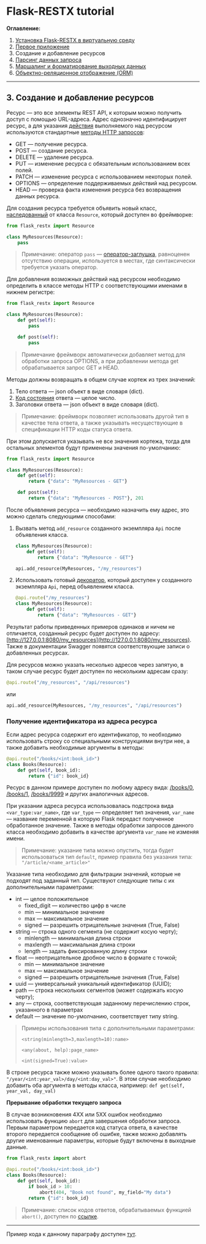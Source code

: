# Flask-RESTX tutorial

**Оглавление:**

1. [Установка Flask-RESTX в виртуальную среду](../01_virtual_environment/README.md)
2. [Первое приложение](../02_first_application/README.md)
3. Создание и добавление ресурсов
4. [Парсинг данных запроса](../04_request_parsing/README.md)
5. [Маршалинг и форматирование выходных данных](../05_marshalling/README.md)
6. [Объектно-реляционное отображение (ORM)](../06_orm/README.md)

---

## 3. Создание и добавление ресурсов

Ресурс — это все элементы REST API, к которым можно получить доступ с помощью URL-адреса. 
Адрес однозначно идентифицирует ресурс, а для указания [действия](http://spring-projects.ru/understanding/rest/) выполняемого над ресурсом используются стандартные [методы HTTP запросов](https://developer.mozilla.org/ru/docs/Web/HTTP/Methods):
* GET — получение ресурса.
* POST — создание ресурса.
* DELETE — удаление ресурса.
* PUT — изменение ресурса с обязательным использованием всех полей.
* PATCH — изменение ресурса с использованием некоторых полей.
* OPTIONS — определение поддерживаемых действий над ресурсом.
* HEAD — проверка факта изменения ресурса без возвращения данных ресурса.

Для создания ресурса требуется объявить новый класс, [наследованный](https://pythonworld.ru/osnovy/dekoratory.html) от класса `Resource`, который доступен во фреймворке:

```python
from flask_restx import Resource

class MyResources(Resource):
    pass
```

> Примечание: оператор `pass` — [оператор-заглушка](https://www.programiz.com/python-programming/pass-statement), равноценен отсутствию операции, используется в местах, где синтаксически требуется указать оператор.

Для добавления возможных действий над ресурсом необходимо определить в классе методы HTTP с соответствующими именами в нижнем регистре:

```python
from flask_restx import Resource

class MyResources(Resource):
    def get(self):
        pass

    def post(self):
        pass
```

> Примечание фреймворк автоматически добавляет метод для обработки запроса OPTIONS, а при добавлении метода get обрабатывается запрос GET и HEAD.

Методы должны возвращать в общем случае кортеж из трех значений: 
1. Тело ответа — json объект в виде словаря (dict).
2. [Код состояния](https://restfulapi.net/http-status-codes/) ответа — целое число.
3. Заголовки ответа — json объект в виде словаря (dict).

> Примечание: фреймворк позволяет использовать другой тип в качестве тела ответа, а также указывать несуществующие в спецификации HTTP коды статуса ответа.

При этом допускается указывать не все значения кортежа, тогда для остальных элементов будут применены значения по-умолчанию:

```python
from flask_restx import Resource

class MyResources(Resource):
    def get(self):
        return {"data": "MyResources - GET"}

    def post(self):
        return {"data": "MyResources - POST"}, 201
```

После объявления ресурса — необходимо назначить ему адрес, это можно сделать следующими способами: 
1. Вызвать метод `add_resource` созданного экземпляра `Api` после объявления класса.
    ```python
    class MyResources(Resource):
        def get(self):
            return {"data": "MyResource - GET"}
   
    api.add_resource(MyResources, "/my_resources")
    ```
2. Использовать готовый [декоратор](https://pythonworld.ru/osnovy/dekoratory.html), который доступен у созданного экземпляра `Api`, перед объявлением класса.
    ```python
    @api.route("/my_resources")
    class MyResources(Resource):
        def get(self):
            return {"data": "MyResources - GET"}
    ```

Результат работы приведенных примеров одинаков и ничем не отличается, созданный ресурс будет доступен по адресу: [http://127.0.0.1:8080/my_resources](http://127.0.0.1:8080/my_resources).
Также в документации Swagger появятся соответствующие записи о добавленных ресурсах. 

Для ресурсов можно указать несколько адресов через запятую, в таком случае ресурс будет доступен по нескольким адресам сразу:
```python
@api.route("/my_resources", "/api/resources")
```
или
```python
api.add_resource(MyResources, "/my_resources", "/api/resources")
```

### Получение идентификатора из адреса ресурса

Если адрес ресурса содержит его идентификатор, то необходимо использовать строку со специальными конструкциями внутри нее, а также добавить необходимые аргументы в методы:

```python
@api.route("/books/<int:book_id>")
class Books(Resource):
    def get(self, book_id):
        return {"id": book_id}
```
Ресурс в данном примере доступен по любому адресу вида: [/books/0](http://127.0.0.1:8080/books/1), [/books/1](http://127.0.0.1:8080/books/2), [/books/9999](http://127.0.0.1:8080/books/9999) и других аналогичных адресов.

При указании адреса ресурса использовалась подстрока вида `<var_type:var_name>`, где `var_type` — определяет тип значения, `var_name` — название переменной в которую Flask передаст полученное обработанное значение. Также в методы обработки запросов данного класса необходимо добавить в качестве аргумента `var_name` не изменяя имени.

> Примечание: указание типа можно опустить, тогда будет использоваться тип `default`, пример правила без указания типа: `"/article/<name_article>"`

Указание типа необходимо для фильтрации значений, которые не подходят под заданный тип. Существуют следующие типы с их дополнительными параметрами: 
* int — целое положительное
   * fixed_digit — количество цифр в числе
   * min — минимальное значение
   * max — максимальное значение
   * signed — разрешить отрицательные значения (True, False)
* string — строка одного сегмента (не содержит косую черту);
   * minlength — минимальная длина строки
   * maxlength — максимальная длина строки
   * length — задать фиксированную длину строки
* float — неотрицательное дробное число в формате с точкой;
   * min — минимальное значение
   * max — максимальное значение
   * signed — разрешить отрицательные значения (True, False)
* uuid — универсальный уникальный идентификатор (UUID);
* path — строка нескольких сегментов (может содержать косую черту);
* any — строка, соответствующая заданному перечислению строк, указанного в параметрах
* default — значение по-умолчанию, соответствует типу string.

> Примеры использования типа с дополнительными параметрами: 
>
> `<string(minlength=3,maxlength=10):name>`
> 
> `<any(about, help):page_name>`
> 
> `<int(signed=True):value>`

В строке ресурса также можно указывать более одного такого правила: `"/year/<int:year_val>/day/<int:day_val>"`.
В этом случае необходимо добавить оба аргумента в методы класса, например: `def get(self, year_val, day_val)` 

**Прерывание обработки текущего запроса**

В случае возникновения 4XX или 5XX ошибок необходимо использовать функцию `abort` для завершения обработки запроса. Первым параметром передается код статуса ответа, в качестве второго передается сообщение об ошибке, также можно добавлять другие именованные параметры, которые будут включены в выходные данные.

```python
from flask_restx import abort

@api.route("/books/<int:book_id>")
class Books(Resource):
    def get(self, book_id):
        if book_id > 10:
            abort(404, "Book not found", my_field="My data")
        return {"id": book_id}
```

> Примечание: список кодов ответов, обрабатываемых функцией `abort()`, доступен по [ссылке](https://werkzeug.palletsprojects.com/en/1.0.x/exceptions/#error-classes).

---

Пример кода к данному параграфу доступен [тут](./main.py).
